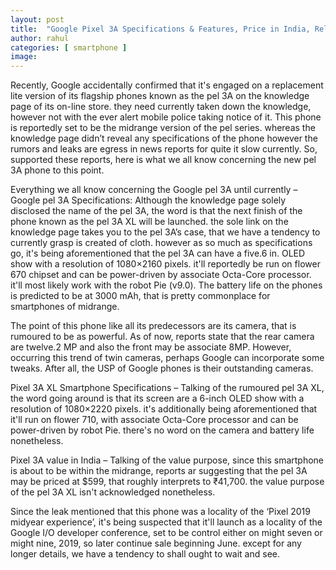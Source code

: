 ```yaml
---
layout: post
title:  "Google Pixel 3A Specifications & Features, Price in India, Release date"
author: rahul
categories: [ smartphone ]
image: 
---
```


Recently, Google accidentally confirmed that it's engaged on a replacement lite version of its flagship phones known as the pel 3A on the knowledge page of its on-line store. they need currently taken down the knowledge, however not with the ever alert mobile police taking notice of it. This phone is reportedly set to be the midrange version of the pel series. whereas the knowledge page didn’t reveal any specifications of the phone however the rumors and leaks are egress in news reports for quite it slow currently. So, supported these reports, here is what we all know concerning the new pel 3A phone to this point.

Everything we all know concerning the Google pel 3A until currently –
Google pel 3A Specifications:
Although the knowledge page solely disclosed the name of the pel 3A, the word is that the next finish of the phone known as the pel 3A XL will be launched. the sole link on the knowledge page takes you to the pel 3A’s case, that we have a tendency to currently grasp is created of cloth. however as so much as specifications go, it's being aforementioned that the pel 3A can have a five.6 in. OLED show with a resolution of 1080×2160 pixels. it'll reportedly be run on flower 670 chipset and can be power-driven by associate Octa-Core processor. it'll most likely work with the robot Pie (v9.0). The battery life on the phones is predicted to be at 3000 mAh, that is pretty commonplace for smartphones of midrange.

The point of this phone like all its predecessors are its camera, that is rumoured to be as powerful. As of now, reports state that the rear camera are twelve.2 MP and also the front may be associate 8MP. However, occurring this trend of twin cameras, perhaps Google can incorporate some tweaks. After all, the USP of Google phones is their outstanding cameras.

Pixel 3A XL Smartphone Specifications –
Talking of the rumoured pel 3A XL, the word going around is that its screen are a 6-inch OLED show with a resolution of 1080×2220 pixels. it's additionally being aforementioned that it'll run on flower 710, with associate Octa-Core processor and can be power-driven by robot Pie. there's no word on the camera and battery life nonetheless.

Pixel 3A value in India –
Talking of the value purpose, since this smartphone is about to be within the midrange, reports ar suggesting that the pel 3A may be priced at $599, that roughly interprets to ₹41,700. the value purpose of the pel 3A XL isn't acknowledged nonetheless.

Since the leak mentioned that this phone was a locality of the ‘Pixel 2019 midyear experience’, it's being suspected that it'll launch as a locality of the Google I/O developer conference, set to be control either on might seven or might nine, 2019, so later continue sale beginning June. except for any longer details, we have a tendency to shall ought to wait and see.
